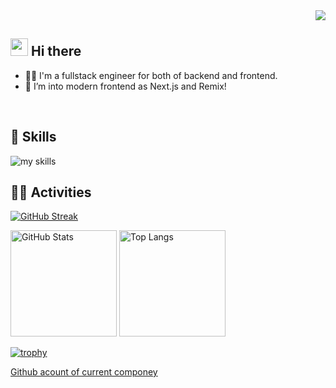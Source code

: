 <div align="right">
  <img src="https://komarev.com/ghpvc/?username=itaru-tok" />
</div>


## <img src="https://media.giphy.com/media/hvRJCLFzcasrR4ia7z/giphy.gif" width="28"> Hi there

- 🧑‍💻 I'm a fullstack engineer for both of backend and frontend.
- 🌱 I’m into modern frontend as Next.js and Remix!
<br>


<!-- 3. 好きな技術スタックに変更 -->
<!-- ライトモート：theme=light, ダークモート：theme=dark -->
<!-- アイコンの選択肢一覧：https://arc.net/l/quote/zizyykfh -->
## 🌱 Skills
<img alt="my skills" src="https://skillicons.dev/icons?theme=dark&perline=6&i=ruby,rails,nest,graphql,javascript,typescript,react,next,remix,docker,aws,azure" />
<br>


<!-- 4. GitHub usernameを変更, 2箇所 -->
<!-- ライトモート：theme=light, ダークモート：theme=vue-dark  -->
## 🏃‍♀️ Activities
[![GitHub Streak](https://streak-stats.demolab.com?user=itaru-tok&theme=dark)](https://git.io/streak-stats)

<p align="left"> 
  <img alt="GitHub Stats" height="170px" src="https://github-readme-stats.vercel.app/api?username=itaru-tok&theme=onedark&show_icons=true" />
  <img alt="Top Langs" height="170px" src="https://github-readme-stats.vercel.app/api/top-langs/?username=itaru-tok&layout=compact&show_icons=true&theme=onedark" />
</p>

[![trophy](https://github-profile-trophy.vercel.app/?username=itaru-tok&theme=onedark&column=9)](https://github.com/ryo-ma/github-profile-trophy)

[Github acount of current componey](https://github.com/cuon-tokuda)
